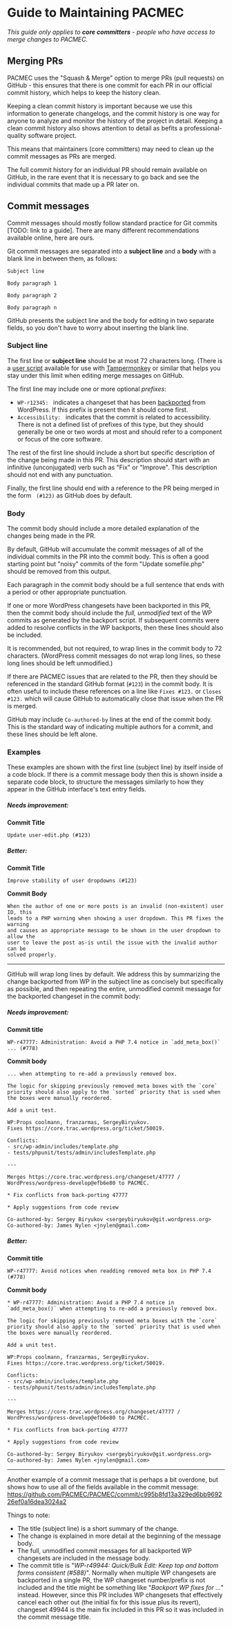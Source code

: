 # Guide to Maintaining PACMEC

_This guide only applies to **core committers** - people who have access to
merge changes to PACMEC._

## Merging PRs

PACMEC uses the "Squash & Merge" option to merge PRs (pull requests) on
GitHub - this ensures that there is one commit for each PR in our official
commit history, which helps to keep the history clean.

Keeping a clean commit history is important because we use this information to
generate changelogs, and the commit history is one way for anyone to analyze
and monitor the history of the project in detail.  Keeping a clean commit
history also shows attention to detail as befits a professional-quality
software project.

This means that maintainers (core committers) may need to clean up the commit
messages as PRs are merged.

The full commit history for an individual PR should remain available on GitHub,
in the rare event that it is necessary to go back and see the individual
commits that made up a PR later on.

## Commit messages

Commit messages should mostly follow standard practice for Git commits [TODO:
link to a guide].  There are many different recommendations available online,
here are ours.

Git commit messages are separated into a **subject line** and a **body** with a
blank line in between them, as follows:

```
Subject line
```

```
Body paragraph 1

Body paragraph 2

Body paragraph n
```

GitHub presents the subject line and the body for editing in two separate
fields, so you don't have to worry about inserting the blank line.

### Subject line

The first line or **subject line** should be at most 72 characters long.
(There is a
[user script](https://gist.github.com/nylen/ab3937ff7fa9725db3be787b4425202f)
available for use with [Tampermonkey](https://www.tampermonkey.net/) or similar
that helps you stay under this limit when editing merge messages on GitHub.

The first line may include one or more optional _prefixes_:

- `WP-r12345: ` indicates a changeset that has been
  [backported](https://github.com/PACMEC/PACMEC/blob/develop/.github/CONTRIBUTING.md#backporting-changes-from-wordpress)
  from WordPress. If this prefix is present then it should come first.
- `Accessibility: ` indicates that the commit is related to accessibility.
  There is not a defined list of prefixes of this type, but they should
  generally be one or two words at most and should refer to a component or focus
  of the core software.

The rest of the first line should include a short but specific description of
the change being made in this PR. This description should start with an
infinitive (unconjugated) verb such as "Fix" or "Improve". This description
should not end with any punctuation.

Finally, the first line should end with a reference to the PR being merged in
the form ` (#123)` as GitHub does by default.

### Body

The commit body should include a more detailed explanation of the changes being
made in the PR.

By default, GitHub will accumulate the commit messages of all of the individual
commits in the PR into the commit body.  This is often a good starting point
but "noisy" commits of the form "Update somefile.php" should be removed from
this output.

Each paragraph in the commit body should be a full sentence that ends with a
period or other appropriate punctuation.

If one or more WordPress changesets have been backported in this PR, then the
commit body should include the _full, unmodified_ text of the WP commits as
generated by the backport script.  If subsequent commits were added to resolve
conflicts in the WP backports, then these lines should also be included.

It is recommended, but not required, to wrap lines in the commit body to 72
characters. (WordPress commit messages do not wrap long lines, so these long
lines should be left unmodified.)

If there are PACMEC issues that are related to the PR, then they should
be referenced in the standard GitHub format (`#123`) in the commit body. It is
often useful to include these references on a line like `Fixes #123.` or
`Closes #123.` which will cause GitHub to automatically close that issue when
the PR is merged.

GitHub may include `Co-authored-by` lines at the end of the commit body. This
is the standard way of indicating multiple authors for a commit, and these
lines should be left alone.

### Examples

These examples are shown with the first line (subject line) by itself inside of
a code block. If there is a commit message body then this is shown inside a
separate code block, to structure the messages similarly to how they appear in
the GitHub interface's text entry fields.

##### Needs improvement:

**Commit Title**
```
Update user-edit.php (#123)
```

##### Better:
**Commit Title**
```
Improve stability of user dropdowns (#123)
```
**Commit Body**
```
When the author of one or more posts is an invalid (non-existent) user ID, this
leads to a PHP warning when showing a user dropdown. This PR fixes the warning
and causes an appropriate message to be shown in the user dropdown to allow the
user to leave the post as-is until the issue with the invalid author can be
solved properly.
```

---

GitHub will wrap long lines by default. We address this by summarizing the
change backported from WP in the subject line as concisely but specifically as
possible, and then repeating the entire, unmodified commit message for the
backported changeset in the commit body:

##### Needs improvement:
**Commit title**
```
WP-r47777: Administration: Avoid a PHP 7.4 notice in `add_meta_box()` ... (#778)
```
**Commit body**
```
... when attempting to re-add a previously removed box.

The logic for skipping previously removed meta boxes with the `core` priority should also apply to the `sorted` priority that is used when the boxes were manually reordered.

Add a unit test.

WP:Props coolmann, franzarmas, SergeyBiryukov.
Fixes https://core.trac.wordpress.org/ticket/50019.

Conflicts:
- src/wp-admin/includes/template.php
- tests/phpunit/tests/admin/includesTemplate.php

---

Merges https://core.trac.wordpress.org/changeset/47777 / WordPress/wordpress-develop@efb6e80 to PACMEC.

* Fix conflicts from back-porting 47777

* Apply suggestions from code review

Co-authored-by: Sergey Biryukov <sergeybiryukov@git.wordpress.org>
Co-authored-by: James Nylen <jnylen@gmail.com>
```

##### Better:
**Commit title**
```
WP-r47777: Avoid notices when readding removed meta box in PHP 7.4 (#778)
```
**Commit body**
```
* WP-r47777: Administration: Avoid a PHP 7.4 notice in `add_meta_box()` when attempting to re-add a previously removed box.

The logic for skipping previously removed meta boxes with the `core` priority should also apply to the `sorted` priority that is used when the boxes were manually reordered.

Add a unit test.

WP:Props coolmann, franzarmas, SergeyBiryukov.
Fixes https://core.trac.wordpress.org/ticket/50019.

Conflicts:
- src/wp-admin/includes/template.php
- tests/phpunit/tests/admin/includesTemplate.php

---

Merges https://core.trac.wordpress.org/changeset/47777 / WordPress/wordpress-develop@efb6e80 to PACMEC.

* Fix conflicts from back-porting 47777

* Apply suggestions from code review

Co-authored-by: Sergey Biryukov <sergeybiryukov@git.wordpress.org>
Co-authored-by: James Nylen <jnylen@gmail.com>
```

---

Another example of a commit message that is perhaps a bit overdone, but shows
how to use all of the fields available in the commit message:
https://github.com/PACMEC/PACMEC/commit/c995b8fd13a329ed6bb969226ef0a16dea3024a2

Things to note:

- The title (subject line) is a short summary of the change.
- The change is explained in more detail at the beginning of the message body.
- The full, unmodified commit messages for all backported WP changesets are
  included in the message body.
- The commit title is "_WP-r49944: Quick/Bulk Edit: Keep top and bottom forms
  consistent (#588)_". Normally when multiple WP changesets are backported in a
  single PR, the WP changeset number/prefix is not included and the title might
  be something like "_Backport WP fixes for ..._" instead. However, since this
  PR includes WP changesets that effectively cancel each other out (the initial
  fix for this issue plus its revert), changeset 49944 is the main fix included
  in this PR so it was included in the commit message title.
